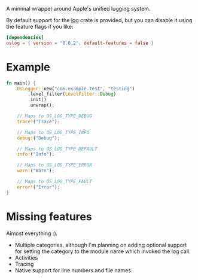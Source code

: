 A minimal wrapper around Apple's unified logging system.

By default support for the [log](https://docs.rs/log) crate is provided, but you can disable it using the feature flags if you like:

```toml
[dependencies]
oslog = { version = "0.0.2", default-features = false }
```

# Example

```rust
fn main() {
    OsLogger::new("com.example.test", "testing")
        .level_filter(LevelFilter::Debug)
        .init()
        .unwrap();

    // Maps to OS_LOG_TYPE_DEBUG
    trace!("Trace");

    // Maps to OS_LOG_TYPE_INFO
    debug!("Debug");

    // Maps to OS_LOG_TYPE_DEFAULT
    info!("Info");

    // Maps to OS_LOG_TYPE_ERROR
    warn!("Warn");

    // Maps to OS_LOG_TYPE_FAULT
    error!("Error");
}
```

# Missing features

Almost everything :).

* Multiple categories, although I'm planning on adding optional support for setting the category to the module name which invoked the log call.
* Activities
* Tracing
* Native support for line numbers and file names.
